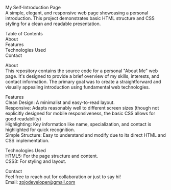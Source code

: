 My Self-Introduction Page  
 A simple, elegant, and responsive web page showcasing a personal introduction. This project demonstrates basic HTML structure and CSS styling for a clean and readable presentation.  
 
 
Table of Contents  
  About  
  Features  
  Technologies Used  
  Contact  
  
  
About  
  This repository contains the source code for a personal "About Me" web page. It's designed to provide a brief overview of my skills, interests, and contact information. The primary goal was to create a straightforward and visually appealing introduction using fundamental web technologies.


Features  
 Clean Design: A minimalist and easy-to-read layout.  
 Responsive: Adapts reasonably well to different screen sizes (though not explicitly designed for mobile responsiveness, the basic CSS allows for good readability)  
 Highlighting: Key information like name, specialization, and contact is highlighted for quick recognition.  
 Simple Structure: Easy to understand and modify due to its direct HTML and CSS implementation.


Technologies Used  
 HTML5: For the page structure and content.  
 CSS3: For styling and layout.


Contact  
 Feel free to reach out for collaboration or just to say hi!  
 Email: zojodeveloper@gmail.com

